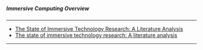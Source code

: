 
##### Immersive Computing Overview

-------
- [The State of Immersive Technology Research: A Literature Analysis](https://www.researchgate.net/publication/324372612_The_State_of_Immersive_Technology_Research_A_Literature_Analysis)
- [The state of immersive technology research: A literature analysis](https://www.academia.edu/36969697/The_state_of_immersive_technology_research_A_literature_analysis)
------
